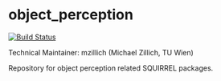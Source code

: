 object_perception
=================
[![Build Status](https://magnum.travis-ci.com/squirrel-project/object_perception.svg?token=3yXoCRsCegowgzzpPuqw)](https://magnum.travis-ci.com/squirrel-project/object_perception)

Technical Maintainer: mzillich (Michael Zillich, TU Wien)

Repository for object perception related SQUIRREL packages.
